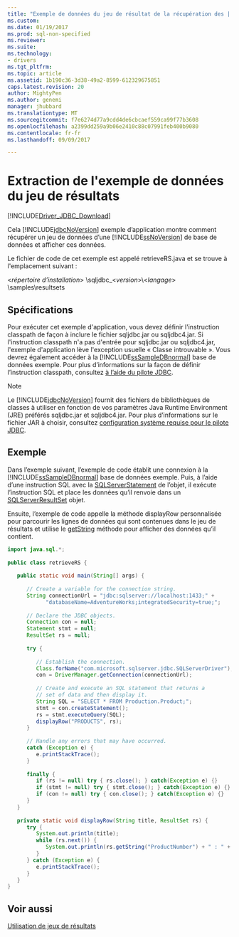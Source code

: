 ```yaml
---
title: "Exemple de données du jeu de résultat de la récupération des | Documents Microsoft"
ms.custom: 
ms.date: 01/19/2017
ms.prod: sql-non-specified
ms.reviewer: 
ms.suite: 
ms.technology:
- drivers
ms.tgt_pltfrm: 
ms.topic: article
ms.assetid: 1b190c36-3d38-49a2-8599-612329675851
caps.latest.revision: 20
author: MightyPen
ms.author: genemi
manager: jhubbard
ms.translationtype: MT
ms.sourcegitcommit: f7e6274d77a9cdd4de6cbcaef559ca99f77b3608
ms.openlocfilehash: a2399dd259a9b06e2410c88c07991feb400b9080
ms.contentlocale: fr-fr
ms.lasthandoff: 09/09/2017

---
```

# <a name="retrieving-result-set-data-sample"></a>Extraction de l'exemple de données du jeu de résultats
[!INCLUDE[Driver_JDBC_Download](../../includes/driver_jdbc_download.md)]

  Cela [!INCLUDE[jdbcNoVersion](../../includes/jdbcnoversion_md.md)] exemple d’application montre comment récupérer un jeu de données d’une [!INCLUDE[ssNoVersion](../../includes/ssnoversion_md.md)] de base de données et afficher ces données.  
  
 Le fichier de code de cet exemple est appelé retrieveRS.java et se trouve à l'emplacement suivant :  
  
 \<*répertoire d’installation*> \sqljdbc_\<*version*>\\<*langage*> \samples\resultsets  
  
## <a name="requirements"></a>Spécifications  
 Pour exécuter cet exemple d'application, vous devez définir l'instruction classpath de façon à inclure le fichier sqljdbc.jar ou sqljdbc4.jar. Si l'instruction classpath n'a pas d'entrée pour sqljdbc.jar ou sqljdbc4.jar, l'exemple d'application lève l'exception usuelle « Classe introuvable ». Vous devrez également accéder à la [!INCLUDE[ssSampleDBnormal](../../includes/sssampledbnormal_md.md)] base de données exemple. Pour plus d’informations sur la façon de définir l’instruction classpath, consultez [à l’aide du pilote JDBC](../../connect/jdbc/using-the-jdbc-driver.md).  
  
> [!NOTE]  
>  Le [!INCLUDE[jdbcNoVersion](../../includes/jdbcnoversion_md.md)] fournit des fichiers de bibliothèques de classes à utiliser en fonction de vos paramètres Java Runtime Environment (JRE) préférés sqljdbc.jar et sqljdbc4.jar. Pour plus d’informations sur le fichier JAR à choisir, consultez [configuration système requise pour le pilote JDBC](../../connect/jdbc/system-requirements-for-the-jdbc-driver.md).  
  
## <a name="example"></a>Exemple  
 Dans l’exemple suivant, l’exemple de code établit une connexion à la [!INCLUDE[ssSampleDBnormal](../../includes/sssampledbnormal_md.md)] base de données exemple. Puis, à l’aide d’une instruction SQL avec la [SQLServerStatement](../../connect/jdbc/reference/sqlserverstatement-class.md) de l’objet, il exécute l’instruction SQL et place les données qu’il renvoie dans un [SQLServerResultSet](../../connect/jdbc/reference/sqlserverresultset-class.md) objet.  
  
 Ensuite, l’exemple de code appelle la méthode displayRow personnalisée pour parcourir les lignes de données qui sont contenues dans le jeu de résultats et utilise le [getString](../../connect/jdbc/reference/getstring-method-sqlserverresultset.md) méthode pour afficher des données qu’il contient.  
  
```java
import java.sql.*;  
  
public class retrieveRS {  
  
   public static void main(String[] args) {  
  
      // Create a variable for the connection string.  
      String connectionUrl = "jdbc:sqlserver://localhost:1433;" +  
            "databaseName=AdventureWorks;integratedSecurity=true;";  
  
      // Declare the JDBC objects.  
      Connection con = null;  
      Statement stmt = null;  
      ResultSet rs = null;  
  
      try {  
  
         // Establish the connection.  
         Class.forName("com.microsoft.sqlserver.jdbc.SQLServerDriver");  
         con = DriverManager.getConnection(connectionUrl);  
  
         // Create and execute an SQL statement that returns a  
         // set of data and then display it.  
         String SQL = "SELECT * FROM Production.Product;";  
         stmt = con.createStatement();  
         rs = stmt.executeQuery(SQL);  
         displayRow("PRODUCTS", rs);  
      }  
  
      // Handle any errors that may have occurred.  
      catch (Exception e) {  
         e.printStackTrace();  
      }  
  
      finally {  
         if (rs != null) try { rs.close(); } catch(Exception e) {}  
         if (stmt != null) try { stmt.close(); } catch(Exception e) {}  
         if (con != null) try { con.close(); } catch(Exception e) {}  
      }  
   }  
  
   private static void displayRow(String title, ResultSet rs) {  
      try {  
         System.out.println(title);  
         while (rs.next()) {  
            System.out.println(rs.getString("ProductNumber") + " : " + rs.getString("Name"));  
         }  
      } catch (Exception e) {  
         e.printStackTrace();  
      }  
   }  
}  
```  
  
## <a name="see-also"></a>Voir aussi  
 [Utilisation de jeux de résultats](../../connect/jdbc/working-with-result-sets.md)  
  
  
